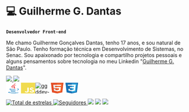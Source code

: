 # 💻 Guilherme G. Dantas
 
**`Desenvolvedor Front-end`**

Me chamo Guilherme Gonçalves Dantas, tenho 17 anos, e sou natural de São Paulo. Tenho formação técnica em Desenvolvimento de Sistemas, no Senac. Sou apaixonado por tecnologia e compartilho projetos pessoais e alguns pensamentos sobre tecnologia no meu Linkedin "[Guilherme G. Dantas](https://www.linkedin.com/in/guilhermegdantas/)".

<div>
    <a href="https://github.com/ggddev">
    <img height="180em" src="https://github-readme-stats.vercel.app/api?username=ggddev&show_icons=true&theme=dracula&include_all_commits=true&count_private=true"/>
    <img height="180em" src="https://github-readme-stats.vercel.app/api/top-langs/?username=ggddev&layout=compact&langs_count=16&theme="/>
</div>

<div style="display: flex"><br>
  <img align="center" alt="ggdDev-Java" height="30" width="40" src="https://raw.githubusercontent.com/devicons/devicon/master/icons/java/java-original.svg">
  <img align="center" alt="ggdDev-Js" height="30" width="40" src="https://raw.githubusercontent.com/devicons/devicon/master/icons/javascript/javascript-plain.svg">
  
  <img align="center" alt="ggddev-sql" height="30" width="40" src="https://cdn.jsdelivr.net/gh/devicons/devicon@latest/icons/mysql/mysql-original.svg">
          
  <img align="center" alt="ggdDev-HTML" height="30" width="40" src="https://raw.githubusercontent.com/devicons/devicon/master/icons/html5/html5-original.svg">
  <img align="center" alt="ggdDev-CSS" height="30" width="40" src="https://raw.githubusercontent.com/devicons/devicon/master/icons/css3/css3-original.svg">
</div>

<div style="display: flex">
<p align="left">
    <a href="https://github.com/ggddev?tab=repositories&sort=stargazers">
        <img 
            alt="Total de estrelas" 
            title="Total de estrelas GitHub" 
            src="https://custom-icon-badges.demolab.com/github/stars/ggddev?color=55960c&style=for-the-badge&labelColor=488207&logo=star&label=estrelas"
        />
    </a>
    <a href="https://github.com/ggddev?tab=followers">
        <img 
            alt="Seguidores" 
            title="Me siga no GitHub" 
            src="https://custom-icon-badges.demolab.com/github/followers/ggddev?color=236ad3&labelColor=1155ba&style=for-the-badge&logo=github&label=Seguidores&logoColor=white"
        />
    </a><a href="https://discord.gg/wagxzStdcR" target="_blank"><img src="https://img.shields.io/badge/Discord-7289DA?style=for-the-badge&logo=discord&logoColor=white" target="_blank"></a> 
<a href = "mailto:guilhermedantas162@gmail.com"><img src="https://img.shields.io/badge/-Gmail-%23333?style=for-the-badge&logo=gmail&logoColor=white" target="_blank"></a>
<a href="https://www.linkedin.com/in/guilhermegdantas" target="_blank"><img src="https://img.shields.io/badge/LinkedIn-0077B5?style=for-the-badge&logo=linkedin&logoColor=white" target="_blank"></a> 
   
</p>
</div>
